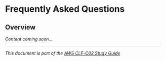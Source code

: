 # Frequently Asked Questions

## Overview
*Content coming soon...*

---
*This document is part of the [AWS CLF-C02 Study Guide](../README.md)*
